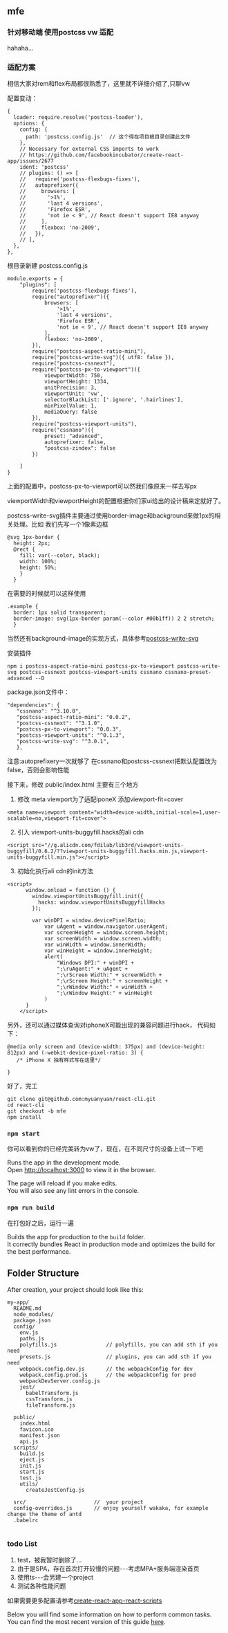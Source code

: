 <!--This project was bootstrapped with [Create React App](https://github.com/facebookincubator/create-react-app).-->

## mfe 
### 针对移动端 使用postcss vw 适配
hahaha... 


### 适配方案
相信大家对rem和flex布局都很熟悉了，这里就不详细介绍了,只聊vw

配置变动：
```
{
  loader: require.resolve('postcss-loader'),
  options: {
    config: {
      path: 'postcss.config.js'  // 这个得在项目根目录创建此文件
    },
    // Necessary for external CSS imports to work
    // https://github.com/facebookincubator/create-react-app/issues/2677
    ident: 'postcss'
    // plugins: () => [
    //   require('postcss-flexbugs-fixes'),
    //   autoprefixer({
    //     browsers: [
    //       '>1%',
    //       'last 4 versions',
    //       'Firefox ESR',
    //       'not ie < 9', // React doesn't support IE8 anyway
    //     ],
    //     flexbox: 'no-2009',
    //   }),
    // ],
  },
},
```
根目录新建 postcss.config.js
```
module.exports = {
    "plugins": [
        require('postcss-flexbugs-fixes'),
        require("autoprefixer")({
            browsers: [
                '>1%',
                'last 4 versions',
                'Firefox ESR',
                'not ie < 9', // React doesn't support IE8 anyway
            ],
            flexbox: 'no-2009',
        }),
        require("postcss-aspect-ratio-mini"),
        require("postcss-write-svg")({ utf8: false }),
        require("postcss-cssnext"),
        require("postcss-px-to-viewport")({
            viewportWidth: 750,
            viewportHeight: 1334,
            unitPrecision: 3,
            viewportUnit: 'vw',
            selectorBlackList: ['.ignore', '.hairlines'],
            minPixelValue: 1,
            mediaQuery: false
        }),
        require("postcss-viewport-units"),
        require("cssnano")({
            preset: "advanced",
            autoprefixer: false,
            "postcss-zindex": false
        })

    ]
}
```
上面的配置中，postcss-px-to-viewport可以然我们像原来一样去写px

viewportWidth和viewportHeight的配置根据你们家ui给出的设计稿来定就好了。

postcss-write-svg插件主要通过使用border-image和background来做1px的相关处理。比如
我们先写一个1像素边框
```
@svg 1px-border {
  height: 2px; 
  @rect { 
    fill: var(--color, black); 
    width: 100%; 
    height: 50%; 
    } 
  } 
```
在需要的时候就可以这样使用
```
.example { 
  border: 1px solid transparent; 
  border-image: svg(1px-border param(--color #00b1ff)) 2 2 stretch; 
  }
```
当然还有background-image的实现方式，具体参考[postcss-write-svg](https://github.com/jonathantneal/postcss-write-svghttps://github.com/jonathantneal/postcss-write-svg)

安装插件

```
npm i postcss-aspect-ratio-mini postcss-px-to-viewport postcss-write-svg postcss-cssnext postcss-viewport-units cssnano cssnano-preset-advanced --D
```
package.json文件中：
```
"dependencies": {
   "cssnano": "^3.10.0", 
   "postcss-aspect-ratio-mini": "0.0.2", 
   "postcss-cssnext": "^3.1.0", 
   "postcss-px-to-viewport": "0.0.3", 
   "postcss-viewport-units": "^0.1.3", 
   "postcss-write-svg": "^3.0.1", 
   },

```

注意:autoprefixery一次就够了 在cssnano和postcss-cssnext把默认配置改为false，否则会影响性能

接下来，修改 public/index.html
主要有三个地方
1. 修改 meta viewport为了适配iponeX 添加viewport-fit=cover
```
<meta name=viewport content="width=device-width,initial-scale=1,user-scalable=no,viewport-fit=cover">
```
2. 引入 viewport-units-buggyfill.hacks的ali cdn 
```
<script src="//g.alicdn.com/fdilab/lib3rd/viewport-units-buggyfill/0.6.2/??viewport-units-buggyfill.hacks.min.js,viewport-units-buggyfill.min.js"></script>
```
3. 初始化执行ali cdn的init方法
```
<script>
      window.onload = function () {
        window.viewportUnitsBuggyfill.init({
          hacks: window.viewportUnitsBuggyfillHacks
        });

        var winDPI = window.devicePixelRatio;
            var uAgent = window.navigator.userAgent;
            var screenHeight = window.screen.height;
            var screenWidth = window.screen.width;
            var winWidth = window.innerWidth;
            var winHeight = window.innerHeight;
            alert(
                "Windows DPI:" + winDPI +
                ";\ruAgent:" + uAgent +
                ";\rScreen Width:" + screenWidth +
                ";\rScreen Height:" + screenHeight +
                ";\rWindow Width:" + winWidth +
                ";\rWindow Height:" + winHeight
            )
      }
    </script>
```
另外，还可以通过媒体查询对iphoneX可能出现的兼容问题进行hack，
代码如下：
```
@media only screen and (device-width: 375px) and (device-height: 812px) and (-webkit-device-pixel-ratio: 3) {
   /* iPhone X 独有样式写在这里*/ 
   
}
```
好了，完工

```
git clone git@github.com:myuanyuan/react-cli.git
cd react-cli
git checkout -b mfe
npm install
```

### `npm start`
你可以看到你的已经完美转为vw了，现在，在不同尺寸的设备上试一下吧

Runs the app in the development mode.<br>
Open [http://localhost:3000](http://localhost:3000) to view it in the browser.

The page will reload if you make edits.<br>
You will also see any lint errors in the console.


### `npm run build`
在打包好之后，运行一遍

Builds the app for production to the `build` folder.<br>
It correctly bundles React in production mode and optimizes the build for the best performance.

## Folder Structure

After creation, your project should look like this:

```
my-app/
  README.md
  node_modules/
  package.json
  config/
    env.js
    paths.js
    polyfills.js                // polyfills, you can add sth if you need
    presets.js                  // plugins, you can add sth if you need
    webpack.config.dev.js       // the webpackConfig for dev
    webpack.config.prod.js      // the webpackConfig for prod
    webpackDevServer.config.js
    jest/
      babelTransform.js
      cssTransform.js
      fileTransform.js

  public/
    index.html
    favicon.ico
    manifest.json
    api.js
  scripts/
    build.js
    eject.js
    init.js
    start.js
    test.js
    utils/
      createJestConfig.js

  src/                      //  your project
  config-overrides.js       // enjoy yourself wakaka, for example change the theme of antd
  .babelrc
    
```

### todo List
1. test，被我暂时删除了... 
2. 由于是SPA，存在首次打开较慢的问题---考虑MPA+服务端渲染首页
3. 使用ts---会另建一个project
4. 测试各种性能问题

如果需要更多配置请参考[create-react-app-react-scripts](https://github.com/myuanyuan/create-react-app-react-scripts)

Below you will find some information on how to perform common tasks.<br>
You can find the most recent version of this guide [here](https://github.com/facebookincubator/create-react-app/blob/master/packages/react-scripts/template/README.md).


